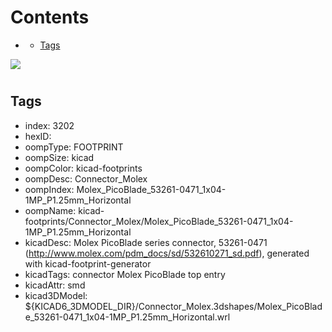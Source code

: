 



Contents
========

* [](#)
	* [Tags](#tags)
  
![][im]
# 

## Tags

- index: 3202
- hexID: 
- oompType: FOOTPRINT
- oompSize: kicad
- oompColor: kicad-footprints
- oompDesc: Connector_Molex
- oompIndex: Molex_PicoBlade_53261-0471_1x04-1MP_P1.25mm_Horizontal
- oompName: kicad-footprints/Connector_Molex/Molex_PicoBlade_53261-0471_1x04-1MP_P1.25mm_Horizontal
- kicadDesc: Molex PicoBlade series connector, 53261-0471 (http://www.molex.com/pdm_docs/sd/532610271_sd.pdf), generated with kicad-footprint-generator
- kicadTags: connector Molex PicoBlade top entry
- kicadAttr: smd
- kicad3DModel: ${KICAD6_3DMODEL_DIR}/Connector_Molex.3dshapes/Molex_PicoBlade_53261-0471_1x04-1MP_P1.25mm_Horizontal.wrl



[im]: image.png
